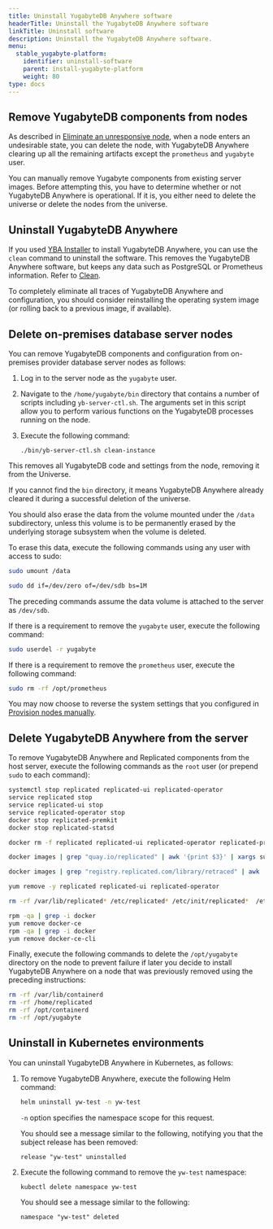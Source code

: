 ```yaml
---
title: Uninstall YugabyteDB Anywhere software
headerTitle: Uninstall the YugabyteDB Anywhere software
linkTitle: Uninstall software
description: Uninstall the YugabyteDB Anywhere software.
menu:
  stable_yugabyte-platform:
    identifier: uninstall-software
    parent: install-yugabyte-platform
    weight: 80
type: docs
---
```


## Remove YugabyteDB components from nodes

As described in [Eliminate an unresponsive node](../../manage-deployments/remove-nodes/), when a node enters an undesirable state, you can delete the node, with YugabyteDB Anywhere clearing up all the remaining artifacts except the `prometheus` and `yugabyte` user.

You can manually remove Yugabyte components from existing server images. Before attempting this, you have to determine whether or not YugabyteDB Anywhere is operational. If it is, you either need to delete the universe or delete the nodes from the universe.

## Uninstall YugabyteDB Anywhere

If you used [YBA Installer](../install-software/installer/) to install YugabyteDB Anywhere, you can use the `clean` command to uninstall the software. This removes the YugabyteDB Anywhere software, but keeps any data such as PostgreSQL or Prometheus information. Refer to [Clean](../install-software/installer/#clean-uninstall).

To completely eliminate all traces of YugabyteDB Anywhere and configuration, you should consider reinstalling the operating system image (or rolling back to a previous image, if available).

## Delete on-premises database server nodes

You can remove YugabyteDB components and configuration from on-premises provider database server nodes as follows:

1. Log in to the server node as the `yugabyte` user.

1. Navigate to the `/home/yugabyte/bin` directory that contains a number of scripts including `yb-server-ctl.sh`. The arguments set in this script allow you to perform various functions on the YugabyteDB processes running on the node.

1. Execute the following command:

    ```shell
    ./bin/yb-server-ctl.sh clean-instance
    ```

This removes all YugabyteDB code and settings from the node, removing it from the Universe.

If you cannot find the `bin` directory, it means YugabyteDB Anywhere already cleared it during a successful deletion of the universe.

You should also erase the data from the volume mounted under the `/data` subdirectory, unless this volume is to be permanently erased by the underlying storage subsystem when the volume is deleted.

To erase this data, execute the following commands using any user with access to sudo:

```sh
sudo umount /data
```

```sh
sudo dd if=/dev/zero of=/dev/sdb bs=1M
```

The preceding commands assume the data volume is attached to the server as `/dev/sdb`.

If there is a requirement to remove the `yugabyte` user, execute the following command:

```sh
sudo userdel -r yugabyte
```

If there is a requirement to remove the `prometheus` user, execute the following command:

```sh
sudo rm -rf /opt/prometheus
```

You may now choose to reverse the system settings that you configured in [Provision nodes manually](../../configure-yugabyte-platform/set-up-cloud-provider/on-premises/#provision-nodes-manually).

## Delete YugabyteDB Anywhere from the server

To remove YugabyteDB Anywhere and Replicated components from the host server, execute the following commands as the `root` user (or prepend `sudo` to each command):

```sh
systemctl stop replicated replicated-ui replicated-operator
service replicated stop
service replicated-ui stop
service replicated-operator stop
docker stop replicated-premkit
docker stop replicated-statsd
```

```sh
docker rm -f replicated replicated-ui replicated-operator replicated-premkit replicated-statsd retraced-api retraced-processor retraced-cron retraced-nsqd retraced-postgres
```

```sh
docker images | grep "quay.io/replicated" | awk '{print $3}' | xargs sudo docker rmi -f
```

```sh
docker images | grep "registry.replicated.com/library/retraced" | awk '{print $3}' | xargs sudo docker rmi -f
```

```sh
yum remove -y replicated replicated-ui replicated-operator
```

```sh
rm -rf /var/lib/replicated* /etc/replicated* /etc/init/replicated*  /etc/default/replicated* /etc/systemd/system/replicated* /etc/sysconfig/replicated* /etc/systemd/system/multi-user.target.wants/replicated* /run/replicated*
```

```sh
rpm -qa | grep -i docker
yum remove docker-ce
rpm -qa | grep -i docker
yum remove docker-ce-cli
```

Finally, execute the following commands to delete the `/opt/yugabyte` directory on the node to prevent failure if later you decide to install YugabyteDB Anywhere on a node that was previously removed using the preceding instructions:

```sh
rm -rf /var/lib/containerd
rm -rf /home/replicated
rm -rf /opt/containerd
rm -rf /opt/yugabyte
```

<!--

You can uninstall YugabyteDB Anywhere in the Kubernetes environments.

## Uninstall in Docker environments

You can stop and remove YugabyteDB Anywhere on Replicated, as follows:

1. Execute the following command to gain access to applications installed on Replicated:

    ```sh
    /usr/local/bin/replicated apps
    ```

2. To stop YugabyteDB Anywhere, execute the following command, replacing *appid* with the application ID of YugabyteDB Anywhere obtained from the preceding step:

    ```sh
    /usr/local/bin/replicated app <appid> stop
    ```

THE rm COMMAND IN STEP 3 DOESN'T WORK, AS PER DEV. THIS IS WHY THIS WHOLE SECTION IS BEING REMOVED FOR NOW

3. Remove YugabyteDB Anywhere, as follows:

    ```sh
    /usr/local/bin/replicated app <appid> rm
    ```

2. Remove all YugabyteDB Anywhere containers, as follows:

    ```sh
    sudo docker images | grep "yuga" | awk '{print $3}' | xargs docker rmi -f
    ```

3. Delete the mapped directory, as follows:

    ```sh
    sudo rm -rf /opt/yugabyte
    ```

6. Uninstall Replicated by following instructions provided in [Removing Replicated](https://help.replicated.com/docs/native/customer-installations/installing-via-script/#removing-replicated).
-->

## Uninstall in Kubernetes environments

You can uninstall YugabyteDB Anywhere in Kubernetes, as follows:

1. To remove YugabyteDB Anywhere, execute the following Helm command:

    ```sh
    helm uninstall yw-test -n yw-test
    ```

    `-n` option specifies the namespace scope for this request.

    You should see a message similar to the following, notifying you that the subject release has been removed:

    ```output
    release "yw-test" uninstalled
    ```

2. Execute the following command to remove the `yw-test` namespace:

    ```sh
    kubectl delete namespace yw-test
    ```

    You should see a message similar to the following:

    ```output
    namespace "yw-test" deleted
    ```
